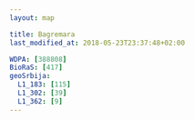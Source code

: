 ```yaml
---
layout: map

title: Bagremara
last_modified_at: 2018-05-23T23:37:48+02:00

WDPA: [388808]
BioRaS: [417]
geoSrbija:
  L1_183: [115]
  L1_302: [39]
  L1_362: [9]
---
```

